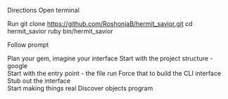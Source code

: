 Directions
  Open terminal
  
  Run
    git clone https://github.com/RoshoniaB/hermit_savior.git
    cd hermit_savior
    ruby bin/hermit_savior
  
  Follow prompt



Plan your gem, imagine your interface 
Start with the project structure - google  
Start with the entry point - the file run 
Force that to build the CLI interface
Stub out the interface  
Start making things real 
Discover objects
program 


